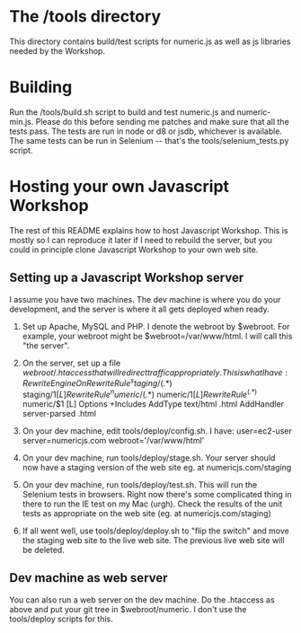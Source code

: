 The /tools directory
====================

This directory contains build/test scripts for numeric.js as well as 
js libraries needed by the Workshop.

Building
========

Run the /tools/build.sh script to build and test numeric.js and numeric-min.js. Please do this
before sending me patches and make sure that all the tests pass. The tests are run in node or d8 or
jsdb, whichever is available. The same tests can be run in Selenium -- that's the tools/selenium_tests.py
script.

Hosting your own Javascript Workshop
====================================

The rest of this README explains how to host Javascript Workshop. This is mostly so I can reproduce
it later if I need to rebuild the server, but you could in principle clone Javascript Workshop
to your own web site.

Setting up a Javascript Workshop server
---------------------------------------

I assume you have two machines. The dev machine is where you do your development, and
the server is where it all gets deployed when ready.

1. Set up Apache, MySQL and PHP. I denote the webroot by $webroot. For example, your
webroot might be $webroot=/var/www/html. I will call this "the server".

2. On the server, set up a file $webroot/.htaccess that will redirect traffic
appropriately. This is what I have:
RewriteEngine On
RewriteRule ^staging/(.*)$     staging/$1 [L]
RewriteRule ^numeric/(.*)$     numeric/$1 [L]
RewriteRule ^(.*)$             numeric/$1 [L]
Options +Includes
AddType text/html .html
AddHandler server-parsed .html

3. On your dev machine, edit tools/deploy/config.sh. I have:
user=ec2-user
server=numericjs.com
webroot='/var/www/html'

4. On your dev machine, run tools/deploy/stage.sh. Your server should now have
a staging version of the web site eg. at numericjs.com/staging

5. On your dev machine, run tools/deploy/test.sh. This will run the Selenium tests
in browsers. Right now there's some complicated thing in there to run the IE test on my
Mac (urgh). Check the results of the unit tests as appropriate on the web site (eg. at
numericjs.com/staging)

6. If all went well, use tools/deploy/deploy.sh to "flip the switch" and move the staging
web site to the live web site. The previous live web site will be deleted.

Dev machine as web server
-------------------------

You can also run a web server on the dev machine. Do the .htaccess as above and put your git tree in
$webroot/numeric. I don't use the tools/deploy scripts for this.
